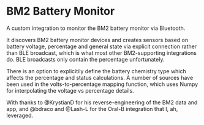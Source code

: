 # BM2 Battery Monitor
A custom integration to monitor the BM2 battery monitor via Bluetooth.

It discovers BM2 battery monitor devices and creates sensors based on battery voltage, percentage and general state via explicit connection rather than BLE broadcast, which is what most other BM2-supporting integrations do.  BLE broadcasts only contain the percentage unfortunately.

There is an option to explicitily define the battery chemistry type which affects the percentage and status calculations.  A number of sources have been used in the volts-to-percentage mapping function, which uses Numpy for interpolating the voltage vs percentage details.
  
With thanks to @KrystianD for his reverse-engineering of the BM2 data and app, and @bdraco and @Lash-L for the Oral-B integration that I, ah, leveraged.

